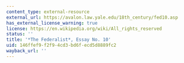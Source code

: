 ```yaml
---
content_type: external-resource
external_url: https://avalon.law.yale.edu/18th_century/fed10.asp
has_external_license_warning: true
license: https://en.wikipedia.org/wiki/All_rights_reserved
status: ''
title: '*The Federalist*, Essay No. 10'
uid: 146ffef9-f2f9-4cd3-bd6f-ecd5d8889fc2
wayback_url: ''
---
```

